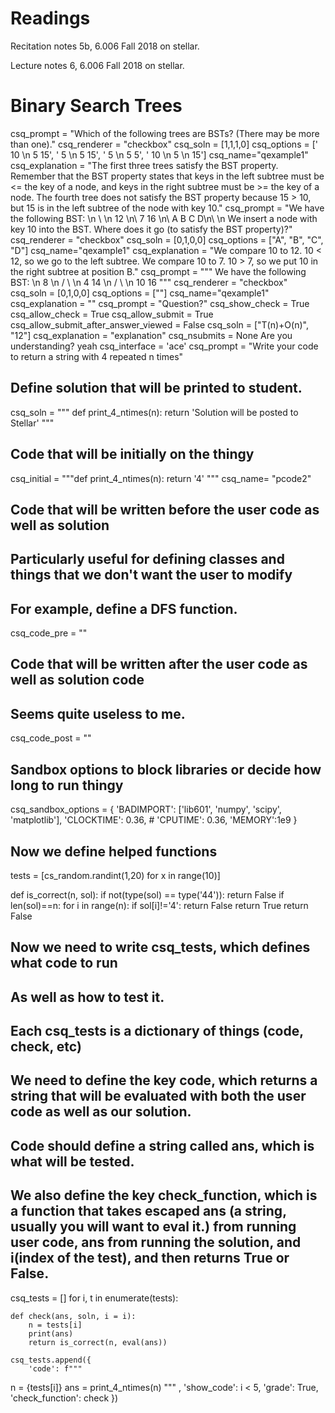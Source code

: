 # Readings
Recitation notes 5b, 6.006 Fall 2018 on stellar.

Lecture notes 6, 6.006 Fall 2018 on stellar.
# Binary Search Trees


<question multiplechoice>
csq_prompt = "Which of the following trees are BSTs? (There may be more than one)."
csq_renderer = "checkbox"
csq_soln = [1,1,1,0]
csq_options =  ['    10    \n 5        15',
'    5    \n 5        15',
'    5    \n 5        5',
'    10 \n 5            \n                  15']
csq_name="qexample1"
csq_explanation = "The first three trees satisfy the BST property. Remember that the BST property states that keys in the left subtree must be <= the key of a node, and keys in the right subtree must be >= the key of a node. The fourth tree does not satisfy the BST property because 15 > 10, but 15 is in the left subtree of the node with key 10."
</question>


<question multiplechoice>
csq_prompt = "We have the following BST: \n \
\n   12   \n\
 7   16   \n\
A B C D\n\
\n We insert a node with key 10 into the BST. Where does it go (to satisfy the BST property)?"
csq_renderer = "checkbox"
csq_soln = [0,1,0,0]
csq_options =  ["A", "B", "C", "D"]
csq_name="qexample1"
csq_explanation = "We compare 10 to 12. 10 < 12, so we go to the left subtree. We compare 10 to 7. 10 > 7, so we put 10 in the right subtree at position B."
</question>


<question multiplechoice>
csq_prompt = """
We have the following BST: \n
     8 \n
  /     \ \n
4        14 \n
       /    \ \n
     10     16
"""
csq_renderer = "checkbox"
csq_soln = [0,1,0,0]
csq_options =  [""]
csq_name="qexample1"
csq_explanation = ""
</question>


<question expression>
csq_prompt = "Question?"
csq_show_check = True
csq_allow_check = True
csq_allow_submit = True
csq_allow_submit_after_answer_viewed = False
csq_soln = ["T(n)+O(n)", "12"]
csq_explanation = "explanation"
csq_nsubmits = None
</question>

<checkyourself>
Are you understanding?
<showhide>
yeah
</showhide>
</checkyourself>



<question pythoncode>
csq_interface = 'ace'
csq_prompt = "Write your code to return a string with 4 repeated n times"

## Define solution that will be printed to student.
csq_soln = """
def print_4_ntimes(n):
    return 'Solution will be posted to Stellar'
"""

## Code that will be initially on the thingy
csq_initial = """def print_4_ntimes(n):
    return '4'
"""
csq_name= "pcode2"

## Code that will be written before the user code as well as solution
## Particularly useful for defining classes and things that we don't want the user to modify
## For example, define a DFS function.
csq_code_pre = ""


## Code that will be written after the user code as well as solution code
## Seems quite useless to me.
csq_code_post = ""



## Sandbox options to block libraries or decide how long to run thingy
csq_sandbox_options = {
    'BADIMPORT': ['lib601', 'numpy', 'scipy', 'matplotlib'],
    'CLOCKTIME': 0.36,
    # 'CPUTIME': 0.36,
    'MEMORY':1e9
}


## Now we define helped functions
tests = [cs_random.randint(1,20) for x in range(10)]

def is_correct(n, sol):
    if not(type(sol) == type('44')):
       return False
    if len(sol)==n:
        for i in range(n):
           if sol[i]!='4':
               return False
        return True
    return False

## Now we need to write csq_tests, which defines what code to run
## As well as how to test it.
## Each csq_tests is a dictionary of things (code, check, etc)

## We need to define the key code, which returns a string that will be evaluated with both the user code as well as our solution.
## Code should define a string called ans, which is what will be tested.

## We also define the key check_function, which is a function that takes escaped ans (a string, usually you will want to eval it.) from running user code, ans from running the solution, and i(index of the test), and then returns True or False.

csq_tests = []
for i, t in enumerate(tests):

    def check(ans, soln, i = i):
        n = tests[i]
        print(ans)
        return is_correct(n, eval(ans))

    csq_tests.append({
        'code': f"""
n = {tests[i]}
ans = print_4_ntimes(n)
""" ,
        'show_code': i < 5,
        'grade': True,
        'check_function': check
    })

</question>
